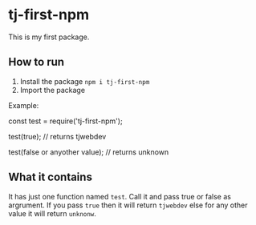 ﻿# tj-first-npm

This is my first package.

## How to run

1. Install the package `npm i tj-first-npm`
2. Import the package

  Example: 
  
  const test = require('tj-first-npm');
  
  test(true); // returns tjwebdev
  
  test(false or anyother value); // returns unknown

## What it contains
It has just one function named `test`. Call it and pass true or false as argrument.
If you pass `true` then it will return `tjwebdev` else for any other value it will return `unknonw`.

